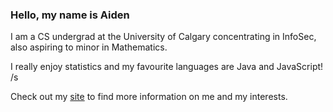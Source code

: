 ### Hello, my name is Aiden
I am a CS undergrad at the University of Calgary concentrating in InfoSec, also aspiring to minor in Mathematics.

I really enjoy statistics and my favourite languages are Java and JavaScript! /s

Check out my [site](https://aidenwjt.github.io/aidenwjt/) to find more information on me and my interests.
